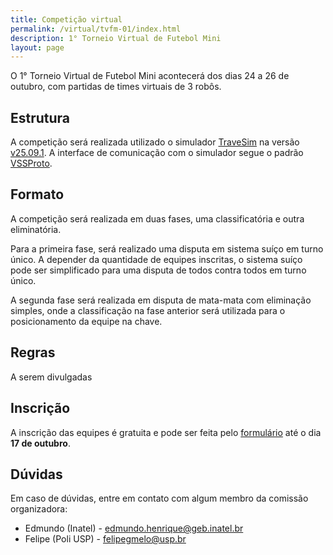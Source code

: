 ```yaml
---
title: Competição virtual
permalink: /virtual/tvfm-01/index.html
description: 1° Torneio Virtual de Futebol Mini
layout: page
---
```


O 1° Torneio Virtual de Futebol Mini acontecerá dos dias 24 a 26 de outubro, com partidas de times virtuais de 3 robôs.

## Estrutura

A competição será realizada utilizado o simulador [TraveSim](https://github.com/futebol-mini/travesim) na versão [v25.09.1](https://github.com/futebol-mini/travesim/releases/tag/v25.09.1). A interface de comunicação com o simulador segue o padrão [VSSProto](https://github.com/futebol-mini/VSSProto).

## Formato

A competição será realizada em duas fases, uma classificatória e outra eliminatória.

Para a primeira fase, será realizado uma disputa em sistema suíço em turno único. A depender da quantidade de equipes inscritas, o sistema suíço pode ser simplificado para uma disputa de todos contra todos em turno único.

A segunda fase será realizada em disputa de mata-mata com eliminação simples, onde a classificação na fase anterior será utilizada para o posicionamento da equipe na chave.

## Regras

A serem divulgadas

## Inscrição

A inscrição das equipes é gratuita e pode ser feita pelo [formulário](https://docs.google.com/forms/d/e/1FAIpQLSf_BghzMFYjIY6DXlN4ymdwNTTf4kHWgLu54GkHIik63blnuQ/viewform) até o dia **17 de outubro**.

## Dúvidas

Em caso de dúvidas, entre em contato com algum membro da comissão organizadora:

- Edmundo (Inatel) - <edmundo.henrique@geb.inatel.br>
- Felipe (Poli USP) - <felipegmelo@usp.br>
